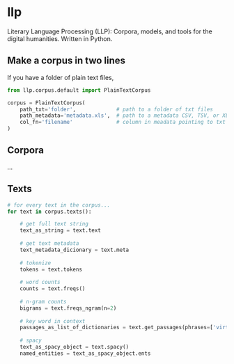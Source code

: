 # llp

Literary Language Processing (LLP): Corpora, models, and tools for the digital humanities. Written in Python.

## Make a corpus in two lines

If you have a folder of plain text files,

```python
from llp.corpus.default import PlainTextCorpus

corpus = PlainTextCorpus(
	path_txt='folder',             # path to a folder of txt files
	path_metadata='metadata.xls',  # path to a metadata CSV, TSV, or XLS file
	col_fn='filename'              # column in meadata pointing to txt file (relative to `path_txt`)
)
```

## Corpora

...

## Texts

```python
# for every text in the corpus...
for text in corpus.texts():

	# get full text string
	text_as_string = text.text
	
	# get text metadata
	text_metadata_dicionary = text.meta
	
	# tokenize
	tokens = text.tokens
	
	# word counts
	counts = text.freqs()
	
	# n-gram counts
	bigrams = text.freqs_ngram(n=2)
	
	# key word in context
	passages_as_list_of_dictionaries = text.get_passages(phrases=['virtue','honour'])
	
	# spacy
	text_as_spacy_object = text.spacy()
	named_entities = text_as_spacy_object.ents
	
```

